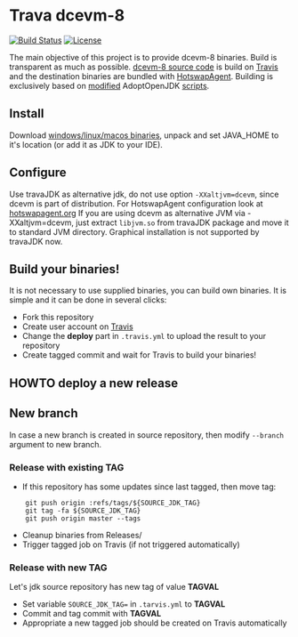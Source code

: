 Trava dcevm-8 
==============
[![Build Status](https://api.travis-ci.org/TravaOpenJDK/trava-jdk-8-dcevm.svg)](https://travis-ci.org/TravaOpenJDK/trava-jdk-8-dcevm) [![License](http://img.shields.io/:license-apache-blue.svg)](http://www.apache.org/licenses/LICENSE-2.0.html)

The main objective of this project is to provide dcevm-8 binaries. Build is transparent as much as possible. [dcevm-8 source code](https://github.com/HotswapProjects/openjdk-jdk8u-dcevm) is build on [Travis](https://travis-ci.org/TravaOpenJDK/trava-jdk-8-dcevm) and the destination binaries are bundled with [HotswapAgent](https://github.com/HotswapProjects/HotswapAgent). Building is exclusively based on [modified](https://github.com/TravaOpenJDK/openjdk-build/tree/travaopenjdk) AdoptOpenJDK [scripts](https://github.com/AdoptOpenJDK/openjdk-build).

## Install
Download [windows/linux/macos binaries](https://github.com/TravaOpenJDK/trava-jdk-8-dcevm/releases), unpack and set JAVA_HOME to it's location (or add it as JDK to your IDE).

## Configure
Use travaJDK as alternative jdk, do not use option `-XXaltjvm=dcevm`, since dcevm is part of distribution. For HotswapAgent configuration look at [hotswapagent.org](http://hotswapagent.org/)
If you are using dcevm as alternative JVM via -XXaltjvm=dcevm, just extract `libjvm.so` from travaJDK package and move it to standard JVM directory. Graphical installation is not supported
by travaJDK now.

## Build your binaries!
It is not necessary to use supplied binaries, you can build own binaries. It is simple and it can be done in several
clicks:

* Fork this repository
* Create user account on [Travis](https://travis-ci.org/)
* Change the **deploy** part in `.travis.yml` to upload the result to your repository
* Create tagged commit and wait for Travis to build your binaries!


## HOWTO deploy a new release

## New branch
In case a new branch is created in source repository, then modify `--branch` argument to new branch.

### Release with existing TAG
* If this repository has some updates since last tagged, then move tag:
```
    git push origin :refs/tags/${SOURCE_JDK_TAG}
    git tag -fa ${SOURCE_JDK_TAG}
    git push origin master --tags
```
* Cleanup binaries from Releases/
* Trigger tagged job on Travis (if not triggered automatically)

### Release with new TAG
Let's jdk source repository has new tag of value **TAGVAL**
* Set variable `SOURCE_JDK_TAG=` in `.tarvis.yml` to **TAGVAL**
* Commit and tag commit with **TAGVAL**
* Appropriate a new tagged job should be created on Travis automatically

